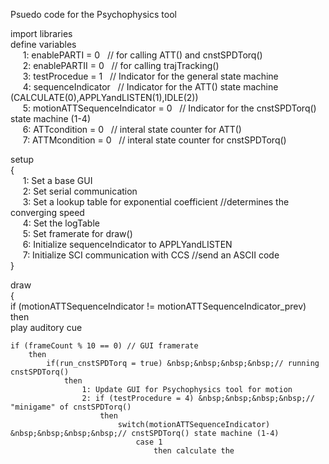 Psuedo code for the Psychophysics tool

import libraries  
define variables  
&nbsp;&nbsp;&nbsp;&nbsp; 1: enablePARTI = 0	&nbsp;&nbsp;// for calling ATT() and cnstSPDTorq()  
&nbsp;&nbsp;&nbsp;&nbsp; 2: enablePARTII = 0	&nbsp;&nbsp;// for calling trajTracking()   
&nbsp;&nbsp;&nbsp;&nbsp; 3: testProcedue = 1	&nbsp;&nbsp;// Indicator for the general state machine  
&nbsp;&nbsp;&nbsp;&nbsp; 4: sequenceIndicator	&nbsp;&nbsp;// Indicator for the ATT() state machine (CALCULATE(0),APPLYandLISTEN(1),IDLE(2))  
&nbsp;&nbsp;&nbsp;&nbsp; 5: motionATTSequenceIndicator = 0 &nbsp;&nbsp;// Indicator for the cnstSPDTorq() state machine (1-4)  
&nbsp;&nbsp;&nbsp;&nbsp; 6: ATTcondition = 0	&nbsp;&nbsp;// interal state counter for ATT()  
&nbsp;&nbsp;&nbsp;&nbsp; 7: ATTMcondition = 0	&nbsp;&nbsp;// interal state counter for cnstSPDTorq()  


setup  
{  
&nbsp;&nbsp;&nbsp;&nbsp; 1: Set a base GUI  
&nbsp;&nbsp;&nbsp;&nbsp; 2: Set serial communication  
&nbsp;&nbsp;&nbsp;&nbsp; 3: Set a lookup table for exponential coefficient //determines the converging speed  
&nbsp;&nbsp;&nbsp;&nbsp; 4: Set the logTable  
&nbsp;&nbsp;&nbsp;&nbsp; 5: Set framerate for draw()  
&nbsp;&nbsp;&nbsp;&nbsp; 6: Initialize sequenceIndicator to APPLYandLISTEN  
&nbsp;&nbsp;&nbsp;&nbsp; 7: Initialize SCI communication with CCS //send an ASCII code  
}  
  
draw  
{  
	if (motionATTSequenceIndicator != motionATTSequenceIndicator_prev)  
		then  
			play auditory cue  
  
	if (frameCount % 10 == 0) // GUI framerate  
		then  
			if(run_cnstSPDTorq = true) &nbsp;&nbsp;&nbsp;&nbsp;// running cnstSPDTorq()  
				then  
					1: Update GUI for Psychophysics tool for motion  
					2: if (testProcedure = 4) &nbsp;&nbsp;&nbsp;&nbsp;// "minigame" of cnstSPDTorq()  
						then  
							switch(motionATTSequenceIndicator) &nbsp;&nbsp;&nbsp;&nbsp;// cnstSPDTorq() state machine (1-4)  
								case 1  
									then calculate the 